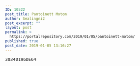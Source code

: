 ```yaml
---
ID: 10522
post_title: Pantoinett Motom
author: Sealingni2
post_excerpt: ""
layout: post
permalink: >
  https://portalrepository.com/2019/01/05/pantoinett-motom/
published: true
post_date: 2019-01-05 13:16:27
---
```

<pre>30340196DE64</pre>